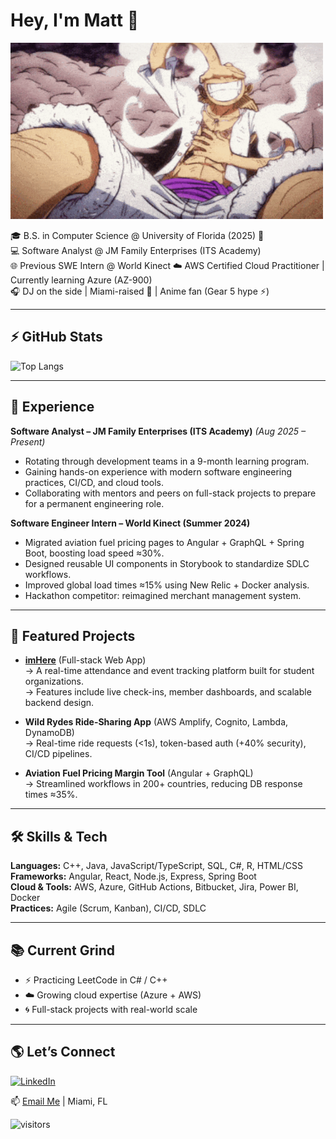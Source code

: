 # Hey, I'm Matt 👋

<img src="luffy-gear-5.gif" width="500" />

🎓 B.S. in Computer Science @ University of Florida (2025) 🐊  
💻 Software Analyst @ JM Family Enterprises (ITS Academy)  
🌐 Previous SWE Intern @ World Kinect
☁️ AWS Certified Cloud Practitioner | Currently learning Azure (AZ-900)  
🎧 DJ on the side | Miami-raised 🌴 | Anime fan (Gear 5 hype ⚡)

---

## ⚡ GitHub Stats
![Top Langs](https://github-readme-stats.vercel.app/api/top-langs/?username=Mattgoods&layout=compact&theme=tokyonight)  

---

## 💼 Experience
**Software Analyst – JM Family Enterprises (ITS Academy)** *(Aug 2025 – Present)*  
- Rotating through development teams in a 9-month learning program.  
- Gaining hands-on experience with modern software engineering practices, CI/CD, and cloud tools.  
- Collaborating with mentors and peers on full-stack projects to prepare for a permanent engineering role.  

**Software Engineer Intern – World Kinect (Summer 2024)**  
- Migrated aviation fuel pricing pages to Angular + GraphQL + Spring Boot, boosting load speed ≈30%.  
- Designed reusable UI components in Storybook to standardize SDLC workflows.  
- Improved global load times ≈15% using New Relic + Docker analysis.  
- Hackathon competitor: reimagined merchant management system.  

---

## 🚀 Featured Projects
- **[imHere](https://github.com/Mattgoods/swamp-kings)** (Full-stack Web App)  
  → A real-time attendance and event tracking platform built for student organizations.  
  → Features include live check-ins, member dashboards, and scalable backend design.  

- **Wild Rydes Ride-Sharing App** (AWS Amplify, Cognito, Lambda, DynamoDB)  
  → Real-time ride requests (<1s), token-based auth (+40% security), CI/CD pipelines.  

- **Aviation Fuel Pricing Margin Tool** (Angular + GraphQL)  
  → Streamlined workflows in 200+ countries, reducing DB response times ≈35%.  

---

## 🛠️ Skills & Tech
**Languages:** C++, Java, JavaScript/TypeScript, SQL, C#, R, HTML/CSS  
**Frameworks:** Angular, React, Node.js, Express, Spring Boot  
**Cloud & Tools:** AWS, Azure, GitHub Actions, Bitbucket, Jira, Power BI, Docker  
**Practices:** Agile (Scrum, Kanban), CI/CD, SDLC  

---

## 📚 Current Grind
- ⚡ Practicing LeetCode in C# / C++  
- ☁️ Growing cloud expertise (Azure + AWS)  
- 🌀 Full-stack projects with real-world scale  

---

## 🌎 Let’s Connect
[![LinkedIn](https://img.shields.io/badge/LinkedIn-blue?style=flat&logo=linkedin)](https://www.linkedin.com/in/matt-good/)  

  
📫 [Email Me](mailto:mgoodman624@gmail.com) | Miami, FL  

  
![visitors](https://visitor-badge.laobi.icu/badge?page_id=Mattgoods.Mattgoods)
